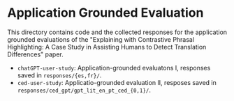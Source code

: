# Application Grounded Evaluation

This directory contains code and the collected responses for the application grounded evaluations of the "Explaining with Contrastive Phrasal Highlighting:
A Case Study in Assisting Humans to Detect Translation Differences" paper.

* ``chatGPT-user-study``: Application-grounded evaluatons I, responses saved in ``responses/{es,fr}/``.
* ``ced-user-study``: Applicatio-grounded evaluation II, resposes saved in ``responses/ced_gpt/gpt_lit_en_pt_ced_{0,1}/``.